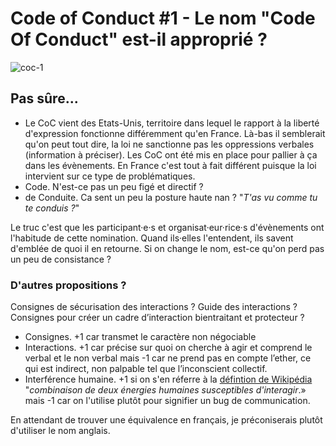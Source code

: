 # Code of Conduct #1 - Le nom "Code Of Conduct" est-il approprié ?

![coc-1](https://raw.githubusercontent.com/Julia-barbelane/reflexions/master/photos/code-of-conduct/coc-1.png)

## Pas sûre...
- Le CoC vient des Etats-Unis, territoire dans lequel le rapport à la liberté d'expression fonctionne différemment qu'en France. Là-bas il semblerait qu'on peut tout dire, la loi ne sanctionne pas les oppressions verbales (information à préciser). Les CoC ont été mis en place pour pallier à ça dans les évènements. En France c'est tout à fait différent puisque la loi intervient sur ce type de problématiques.
- Code. N'est-ce pas un peu figé et directif ?
- de Conduite. Ca sent un peu la posture haute nan ? "*T'as vu comme tu te conduis ?*"  

Le truc c'est que les participant·e·s et organisat·eur·rice·s d'évènements ont l'habitude de cette nomination. Quand ils·elles l'entendent, ils savent d'emblée de quoi il en retourne. Si on change le nom, est-ce qu'on perd pas un peu de consistance ?

### D'autres propositions ?

Consignes de sécurisation des interactions ? Guide des interactions ? Consignes pour créer un cadre d’interaction bientraitant et protecteur ?  
- Consignes. +1 car transmet le caractère non négociable  
- Interactions. +1 car précise sur quoi on cherche à agir et comprend le verbal et le non verbal mais -1 car ne prend pas en compte l’ether, ce qui est indirect, non palpable tel que l’inconscient collectif.  
- Interférence humaine. +1 si on s'en réferre à la [défintion de Wikipédia](https://fr.wikipedia.org/wiki/Interf%C3%A9rence) "*combinaison de deux énergies humaines susceptibles d'interagir*.» mais -1 car on l'utilise plutôt pour signifier un bug de communication.   

En attendant de trouver une équivalence en français, je préconiserais plutôt d'utiliser le nom anglais.
